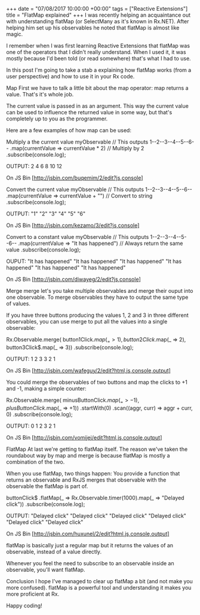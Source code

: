 +++
date = "07/08/2017 10:00:00 +00:00"
tags = ["Reactive Extensions"]
title = "FlatMap explained"
+++
I was recently helping an acquaintance out with understanding flatMap  (or 
SelectMany  as it's known in Rx.NET). After helping him set up his observables
he noted that flatMap  is almost like magic.

I remember when I was first learning Reactive Extensions that flatMap  was one
of the operators that I didn't really understand. When I used it, it was mostly
because I'd been told (or read somewhere) that's what I had to use.

In this post I'm going to take a stab a explaining how flatMap  works (from a
user perspective) and how to use it in your Rx code.

Map
First we have to talk a little bit about the map  operator: map  returns a
value. That's it's whole job.

The current value is passed in as an argument. This way the current value can be
used to influence the returned value in some way, but that's completely up to
you as the programmer.

Here are a few examples of how map  can be used:

Multiply a the current value
myObservable // This outputs 1--2--3--4--5--6--
  .map(currentValue => currentValue * 2) // Multiply by 2
  .subscribe(console.log);

OUTPUT:
2
4
6
8
10
12


On JS Bin [http://jsbin.com/buqemim/2/edit?js,console]

Convert the current value
myObservable // This outputs 1--2--3--4--5--6--
  .map(currentValue => currentValue + "") // Convert to string
  .subscribe(console.log);

OUTPUT:
"1"
"2"
"3"
"4"
"5"
"6"


On JS Bin [http://jsbin.com/kezamo/3/edit?js,console]

Convert to a constant value
myObservable // This outputs 1--2--3--4--5--6--
  .map(currentValue => "It has happened") // Always return the same value
  .subscribe(console.log);

OUPUT:
"It has happened"
"It has happened"
"It has happened"
"It has happened"
"It has happened"
"It has happened"


On JS Bin [http://jsbin.com/diwayeg/2/edit?js,console]

Merge
merge  let's you take multiple observables and merge their ouput into one
observable. To merge observables they have to output the same type of values.

If you have three buttons producing the values 1, 2 and 3 in three different
observables, you can use merge to put all the values into a single observable:

Rx.Observable.merge(
    button1Click$.map(_ => 1),
    button2Click$.map(_ => 2),
    button3Click$.map(_ => 3))
  .subscribe(console.log);

OUTPUT:
1
2
3
3
2
1


On JS Bin [http://jsbin.com/wafeguy/2/edit?html,js,console,output]

You could merge the observables of two buttons and map the clicks to +1  and -1,
making a simple counter:

Rx.Observable.merge(
    minusButtonClick$.map(_ => -1),
    plusButtonClick$.map(_ => +1))
  .startWith(0)
  .scan((aggr, curr) => aggr + curr, 0)
  .subscribe(console.log);

OUTPUT:
0
1
2
3
2
1


On JS Bin [http://jsbin.com/vomijej/edit?html,js,console,output]

FlatMap
At last we're getting to flatMap  itself. The reason we've taken the roundabout
way by map  and merge  is because flatMap  is mostly a combination of the two.

When you use flatMap, two things happen: You provide a function that returns an
observable and RxJS merges that observable with the observable the flatMap  is
part of.

buttonClick$
  .flatMap(_ => Rx.Observable.timer(1000).map(_ => "Delayed click"))
  .subscribe(console.log);

OUTPUT:
"Delayed click"
"Delayed click"
"Delayed click"
"Delayed click"
"Delayed click"
"Delayed click"


On JS Bin [http://jsbin.com/huxunel/2/edit?html,js,console,output]

flatMap  is basically just a regular map  but it returns the values of an
observable, instead of a value directly.

Whenever you feel the need to subscribe to an observable inside an observable,
you'll want flatMap.

Conclusion
I hope I've managed to clear up flatMap  a bit (and not make you more confused).
 flatMap  is a powerful tool and understanding it makes you more proficient at
Rx.

Happy coding!
